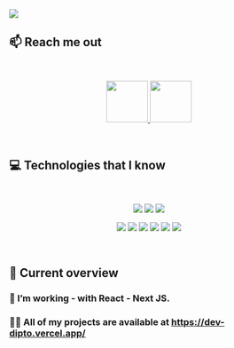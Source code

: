 <a href="https://web.facebook.com/developer.dipto.das.10/">
<img src="https://res.cloudinary.com/dksefzxze/image/upload/fl_preserve_transparency/v1743747508/dipto_exrriv.jpg" />
</a>


## :mailbox: Reach me out

<br />

<p align="center">
  <a href="https://web.facebook.com/developer.dipto.das.10/">
    <img height="75" src="https://github.com/mir-hussain/mir-hussain/blob/main/images/icons/Facebook.png">
  </a>
  <a href="https://www.linkedin.com/in/dipto-das-617901216/">
    <img height="75" src="https://github.com/mir-hussain/mir-hussain/blob/main/images/icons/Linkedin.png">
  </a>
</p>


<br />

## :computer: Technologies that I know

<br>
<p align="center">
<img src="https://github.com/mir-hussain/mir-hussain/blob/main/images/icons/HTML.png"/>
<img src="https://github.com/mir-hussain/mir-hussain/blob/main/images/icons/css.png"/>
<img src="https://github.com/mir-hussain/mir-hussain/blob/main/images/icons/JavaScript.png"/>
</p>
<p align="center">
<img src="https://github.com/mir-hussain/mir-hussain/blob/main/images/icons/react.png"/>
<img src="https://github.com/mir-hussain/mir-hussain/blob/main/images/icons/redux.png"/>
<img src="https://github.com/mir-hussain/mir-hussain/blob/main/images/icons/sass.png"/>
<img src="https://github.com/mir-hussain/mir-hussain/blob/main/images/icons/tailwind.png"/>
<img src="https://github.com/mir-hussain/mir-hussain/blob/main/images/icons/Bootsrap.png"/>
<img src="https://github.com/mir-hussain/mir-hussain/blob/main/images/icons/firebase.png"/>
</p>
<p align="center">
</p><br/>

## :eyes: Current overview


### 🔭 I’m working - with React - Next JS. 
### 👨‍💻 All of my projects are available at https://dev-dipto.vercel.app/
